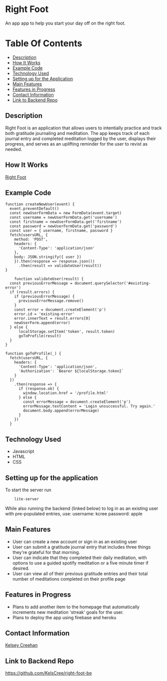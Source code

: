 # Right Foot

An app app to help you start your day off on the right foot. 

# Table Of Contents 
- [Description](https://github.com/KelsCree/morning-peace-fe#description)
- [How It Works](https://github.com/KelsCree/morning-peace-fe#how-it-works)
- [Example Code](https://github.com/KelsCree/morning-peace-fe#example-code)
- [Technology Used](https://github.com/KelsCree/morning-peace-fe#technology-used)
- [Setting up for the Application](https://github.com/KelsCree/morning-peace-fe#setting-up-for-the-application)
- [Main Features](https://github.com/KelsCree/morning-peace-fe#main-features)
- [Features in Progress](https://github.com/KelsCree/morning-peace-fe#features-in-progress)
- [Contact Information](https://github.com/KelsCree/morning-peace-fe#contact-information)
- [Link to Backend Repo](https://github.com/KelsCree/morning-peace-fe#link-to-backend-repo)

## Description

Right Foot is an application that allows users to intentially practice and track both gratitude journaling and meditation. The app keeps track of each journal entry and completed meditation logged by the user, displays their progress, and serves as an uplifting reminder for the user to revist as needed. 

## How It Works

[Right Foot](https://youtu.be/nWK9kczYeVc)

## Example Code 
```
function createNewUser(event) {
  event.preventDefault()
  const newUserFormData = new FormData(event.target)
  const username = newUserFormData.get('username')
  const firstname = newUserFormData.get('firstname')
  const password = newUserFormData.get('password')
  const user = { username, firstname, password }
  fetch(usersURL, {
    method: 'POST',
    headers: {
      'Content-Type': 'application/json'
    },
    body: JSON.stringify({ user })
    }).then(response => response.json())
      .then(result => validateUser(result))
}

```
```
    function validateUser(result) {
  const previousErrorMessage = document.querySelector('#existing-error')
  if (result.errors) {
    if (previousErrorMessage) {
      previousErrorMessage.remove()
    }
    const error = document.createElement('p')
    error.id = 'existing-error'
    error.innerText = result.errors[0]
    newUserForm.append(error)
  } else {
      localStorage.setItem('token', result.token)
      goToProfile(result)
  }
}

```
```
function goToProfile(_) {
  fetch(usersURL, {
    headers: {
      'Content-Type': 'application/json',
      'Authorization': `Bearer ${localStorage.token}`
    }
  })
    .then(response => {
      if (response.ok) {
        window.location.href = '/profile.html'
      } else {
        const errorMessage = document.createElement('p')
        errorMessage.textContent = 'Login unsuccessful. Try again.'
        document.body.append(errorMessage)
      }
    })
  }
```

## Technology Used

- Javascript
- HTML
- CSS


## Setting up for the application

To start the server run

``` 
    lite-server 
```

While also running the backend (linked below) to log in as an existing user with pre-populated entries, use:
username: kcree
password: apple

## Main Features

- User can create a new account or sign in as an existing user
- User can submit a gratitude journal entry that includes three things they're grateful for that morning.
- User can indicate that they completed their daily meditation, with options to use a guided spotify meditation or a five minute timer if  desired.
- User can view all of their previous gratitude entries and their total number of meditations completed on their profile page

## Features in Progress

- Plans to add another item to the homepage that automatically increments new meditation 'streak' goals for the user.
- Plans to deploy the app using firebase and heroku

## Contact Information

[Kelsey Creehan](https://www.linkedin.com/in/kelsey-creehan/)

## Link to Backend Repo

https://github.com/KelsCree/right-foot-be